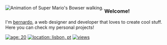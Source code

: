 [<img src="https://bernzrdo.wtf/img/bowser.gif" align="left" alt="Animation of Super Mario's Bowser walking.">](https://bernzrdo.wtf/)

 ### Welcome!

I'm [bernardo](https://bernzrdo.wtf/), a web designer and developer that loves to create cool stuff. Here you can check my personal projects!

[![age: 20](https://img.shields.io/badge/age-20-313131)](https://bernzrdo.wtf/)
[![location: lisbon, pt](https://img.shields.io/badge/location-lisbon,%20pt-313131)](https://www.google.com/maps/place/Lisbon/)
[![views](https://komarev.com/ghpvc/?username=bernzrdo&style=flat&color=313131&label=views)](https://github.com/bernzrdo)
